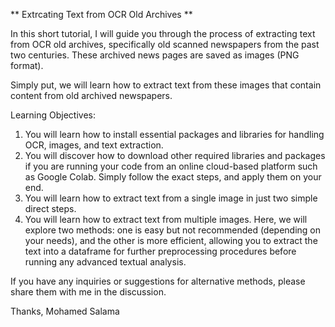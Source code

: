 ** Extrcating Text from OCR Old Archives **

In this short tutorial, I will guide you through the process of extracting text from OCR old archives, specifically old scanned newspapers from the past two centuries.
These archived news pages are saved as images (PNG format).

Simply put, we will learn how to extract text from these images that contain content from old archived newspapers.

Learning Objectives:
1. You will learn how to install essential packages and libraries for handling OCR, images, and text extraction.
2. You will discover how to download other required libraries and packages if you are running your code from an online cloud-based platform such as Google Colab. Simply follow the exact steps, and apply them on your end.
3. You will learn how to extract text from a single image in just two simple direct steps.
4. You will learn how to extract text from multiple images. Here, we will explore two methods: one is easy but not recommended (depending on your needs), and the other is more efficient, allowing you to extract the text into a dataframe for further preprocessing procedures before running any advanced textual analysis.

If you have any inquiries or suggestions for alternative methods, please share them with me in the discussion.


Thanks, Mohamed Salama
